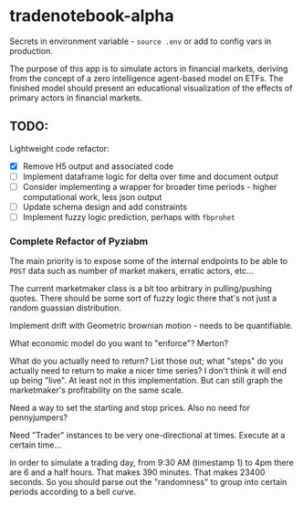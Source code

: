 # tradenotebook-alpha

Secrets in environment variable - `source .env` or add to config vars in production.

The purpose of this app is to simulate actors in financial markets, deriving from the concept of a zero intelligence agent-based model on ETFs. The finished model should present an educational visualization of the effects of primary actors in financial markets.

## TODO:

Lightweight code refactor:
- [x] Remove H5 output and associated code
- [ ] Implement dataframe logic for delta over time and document output
- [ ] Consider implementing a wrapper for broader time periods - higher computational work, less json output
- [ ] Update schema design and add constraints
- [ ] Implement fuzzy logic prediction, perhaps with `fbprohet`

### Complete Refactor of Pyziabm

The main priority is to expose some of the internal endpoints to be able to `POST` data such as number of market makers, erratic actors, etc...

The current marketmaker class is a bit too arbitrary in pulling/pushing quotes. There should be some sort of fuzzy logic there that's not just a random guassian distribution.

Implement drift with Geometric brownian motion - needs to be quantifiable.

What economic model do you want to "enforce"? Merton?

What do you actually need to return? List those out; what "steps" do you actually need to return to make a nicer time series?
I don't think it will end up being "live". At least not in this implementation. But can still graph the marketmaker's profitability on the same scale.

Need a way to set the starting and stop prices. Also no need for pennyjumpers?

Need "Trader" instances to be very one-directional at times. Execute at a certain time...

In order to simulate a trading day, from 9:30 AM (timestamp 1) to 4pm there are 6 and a half hours. That makes 390 minutes. That makes 23400 seconds. So you should parse out the "randomness" to group into certain periods according to a bell curve.